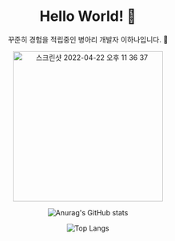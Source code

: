 <div align="center"> 
<h1>Hello World! 🤩</h1>
  <p>꾸준히 경험을 적립중인 병아리 개발자 이하나입니다. 🐤</p>

<img width="300" alt="스크린샷 2022-04-22 오후 11 36 37" src="https://user-images.githubusercontent.com/92962681/166207510-f40f8902-9c87-47bc-b899-716dbdea1479.png">


![Anurag's GitHub stats](https://github-readme-stats.vercel.app/api?username=21color&show_icons=true&theme=onedark)

![Top Langs](https://github-readme-stats.vercel.app/api/top-langs/?username=21color&layout=compact&theme=onedark)

</div>
